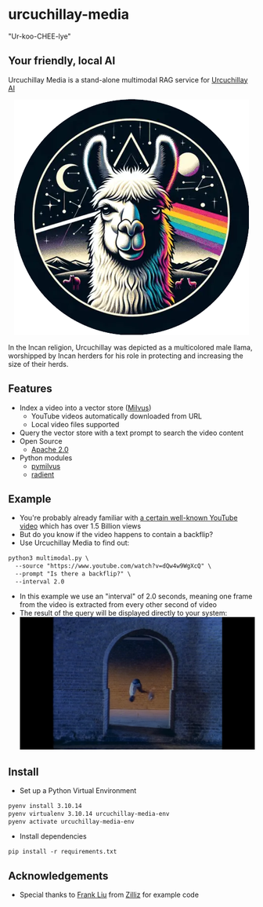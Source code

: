 # urcuchillay-media

"Ur-koo-CHEE-lye"

## Your friendly, local AI

Urcuchillay Media is a stand-alone multimodal RAG service for [Urcuchillay AI](https://github.com/castellotti/urcuchillay)

<div style="text-align:center;">
  <img src="docs/images/urcuchillay-header.webp" alt="Urcuchillay" width="480"/>
</div>

In the Incan religion, Urcuchillay was depicted as a multicolored male llama, worshipped by Incan herders for his role in protecting and increasing the size of their herds.

## Features
- Index a video into a vector store ([Milvus](https://github.com/milvus-io/milvus))
  - YouTube videos automatically downloaded from URL
  - Local video files supported
- Query the vector store with a text prompt to search the video content
- Open Source
    - [Apache 2.0](LICENSE)
- Python modules
  - [pymilvus](https://github.com/milvus-io/pymilvus)
  - [radient](https://github.com/fzliu/radient)

## Example
- You're probably already familiar with [a certain well-known YouTube video](https://www.youtube.com/watch?v=dQw4w9WgXcQ) which has over 1.5 Billion views
- But do you know if the video happens to contain a backflip?
- Use Urcuchillay Media to find out:
```shell
python3 multimodal.py \
  --source "https://www.youtube.com/watch?v=dQw4w9WgXcQ" \
  --prompt "Is there a backflip?" \
  --interval 2.0
```
- In this example we use an "interval" of 2.0 seconds, meaning one frame from the video is extracted from every other second of video
- The result of the query will be displayed directly to your system:
  <img src="docs/images/backflip.png" alt="Backflip" width="480"/>

## Install
- Set up a Python Virtual Environment
```shell
pyenv install 3.10.14
pyenv virtualenv 3.10.14 urcuchillay-media-env
pyenv activate urcuchillay-media-env
```
- Install dependencies
```shell
pip install -r requirements.txt
```

## Acknowledgements
- Special thanks to [Frank Liu](https://github.com/fzliu) from [Zilliz](https://github.com/zilliztech) for example code

